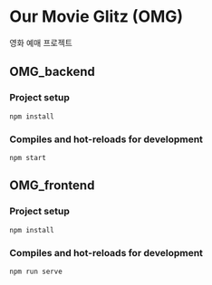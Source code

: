 Our Movie Glitz (OMG) 
=============
영화 예매 프로젝트

OMG_backend
--
### Project setup
```
npm install
```
### Compiles and hot-reloads for development
```
npm start
```
OMG_frontend
-- 
### Project setup
```
npm install
```
### Compiles and hot-reloads for development
```
npm run serve
```
